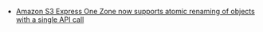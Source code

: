 - [Amazon S3 Express One Zone now supports atomic renaming of objects with a single API call](https://aws.amazon.com/id/about-aws/whats-new/2025/06/amazon-s3-express-one-zone-atomic-renaming-objects-api/)
